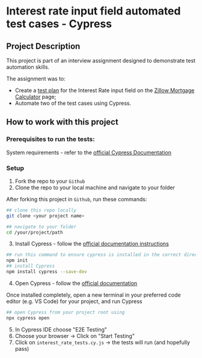 # Interest rate input field automated test cases - Cypress

## Project Description

This project is part of an interview assignment designed to demonstrate test automation skills.

The assignment was to:
- Create a [test plan](https://docs.google.com/spreadsheets/d/1uuKeqUgh16yLjZ94JiYwaf3m596AqGC-yljasN1PQw8/edit?usp=sharing) for the Interest Rate input field on the [Zillow Mortgage Calculator](https://www.zillow.com/mortgage-calculator/) page;
- Automate two of the test cases using Cypress. 

## How to work with this project

### Prerequisites to run the tests: 
System requirements - refer to the [official Cypress Documentation](https://docs.cypress.io/guides/getting-started/installing-cypress#System-requirements)

### Setup 

1. Fork the repo to your `Github`
2. Clone the repo to your local machine and navigate to your folder

After forking this project in `Github`, run these commands:

```bash
## clone this repo locally
git clone <your project name>

## navigate to your folder
cd /your/project/path
```

3. Install Cypress - follow the [official documentation instructions ](https://docs.cypress.io/guides/getting-started/installing-cypress#Installing)

```bash
## run this command to ensure cypress is installed in the correct directory
npm init
## install Cypress
npm install cypress --save-dev
```

4. Open Cypress - follow the [official documentation](https://docs.cypress.io/guides/getting-started/installing-cypress#Installing)

Once installed completely, open a new terminal in your preferred code editor (e.g. VS Code) for your project, and run Cypress
   
```bash
## open Cypress from your project root using
npx cypress open
```
5. In Cypress IDE choose "E2E Testing"
6. Choose your browser -> Click on "Start Testing"
7. Click on `interest_rate_tests.cy.js` -> the tests will run (and hopefully pass)
    
